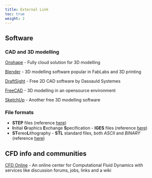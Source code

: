 ```yaml
---
title: External Link
toc: true
weight: 2
---
```


## Software

### CAD and 3D modelling

[Onshape](https://www.onshape.com/) - Fully cloud solution for 3D modelling

[Blender](https://www.blender.org/) - 3D modelling software popular in FabLabs and 3D printing

[DraftSight](https://www.3ds.com/products-services/draftsight-cad-software/) - Free 2D CAD software by Dassauld Systemes

[FreeCAD](http://www.freecadweb.org/) - 3D modelling in an opensource environment

[SketchUp](http://www.sketchup.com/) - Another free 3D modelling software 

### File formats

* **STEP** files (reference [here](https://en.wikipedia.org/wiki/ISO_10303-21))
* **I**nitial **G**raphics **E**xchange **S**pecification - **IGES** files (reference [here](https://en.wikipedia.org/wiki/IGES))
* **ST**ereo**L**ithography - **STL** standard files, both *ASCII* and *BINARY* (reference [here](https://en.wikipedia.org/wiki/STL_(file_format)))

## CFD info and communities

[CFD Online](http://www.cfd-online.com/) - An online center for Computational Fluid Dynamics with services like discussion forums, jobs, links and a wiki